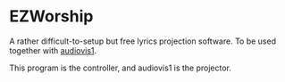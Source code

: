 # EZWorship

A rather difficult-to-setup but free lyrics projection software. To be used together with [audiovis1](https://github.com/HizkiFW/audiovis1).

This program is the controller, and audiovis1 is the projector.